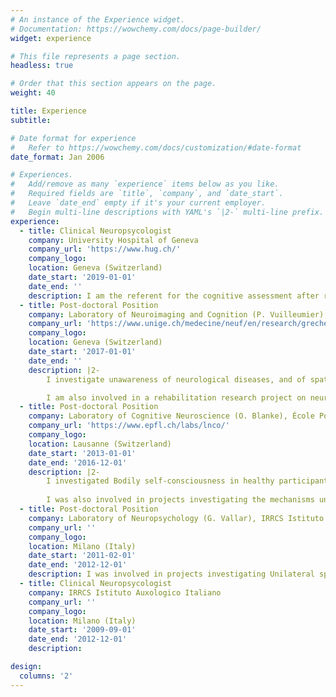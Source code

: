 ```yaml
---
# An instance of the Experience widget.
# Documentation: https://wowchemy.com/docs/page-builder/
widget: experience

# This file represents a page section.
headless: true

# Order that this section appears on the page.
weight: 40

title: Experience
subtitle:

# Date format for experience
#   Refer to https://wowchemy.com/docs/customization/#date-format
date_format: Jan 2006

# Experiences.
#   Add/remove as many `experience` items below as you like.
#   Required fields are `title`, `company`, and `date_start`.
#   Leave `date_end` empty if it's your current employer.
#   Begin multi-line descriptions with YAML's `|2-` multi-line prefix.
experience:
  - title: Clinical Neuropsycologist
    company: University Hospital of Geneva
    company_url: 'https://www.hug.ch/'
    company_logo: 
    location: Geneva (Switzerland)
    date_start: '2019-01-01'
    date_end: ''
    description: I am the referent for the cognitive assessment after right-brain stroke lesion (diagnosis and early rehabilitation) at the Neurology Unit of the University Hospital of Geneva. 
  - title: Post-doctoral Position
    company: Laboratory of Neuroimaging and Cognition (P. Vuilleumier), University of Geneva
    company_url: 'https://www.unige.ch/medecine/neuf/en/research/grecherche/patrik-vuilleumier/'
    company_logo: 
    location: Geneva (Switzerland)
    date_start: '2017-01-01'
    date_end: ''
    description: |2-
        I investigate unawareness of neurological diseases, and of spatial neglect symptoms in brain-damaged patients. Use of behavioural, physiological and brain-stimulation techniques.

        I am also involved in a rehabilitation research project on neurofeedback training in brain-damaged patients with unilateral spatial neglect.
  - title: Post-doctoral Position
    company: Laboratory of Cognitive Neuroscience (O. Blanke), École Polytechnique Fédérale de Lausanne (EPFL)
    company_url: 'https://www.epfl.ch/labs/lnco/'
    company_logo: 
    location: Lausanne (Switzerland)
    date_start: '2013-01-01'
    date_end: '2016-12-01'
    description: |2-
        I investigated Bodily self-consciousness in healthy participants and brain-damaged patients, using virtual reality and multisensory stimulation.
        
        I was also involved in projects investigating the mechanisms underlying cardio-visual interaction, and their potential applications for releiving pain in patients with chronic syndroms and spinal cord injury.
  - title: Post-doctoral Position
    company: Laboratory of Neuropsychology (G. Vallar), IRRCS Istituto Auxologico Italiano
    company_url: ''
    company_logo: 
    location: Milano (Italy)
    date_start: '2011-02-01'
    date_end: '2012-12-01'
    description: I was involved in projects investigating Unilateral spatial neglect manifestations, such as productive symptoms and anosognosia. I also investigated new methods for assessment and rehabilitation of spatial neglect.     
  - title: Clinical Neuropsycologist
    company: IRRCS Istituto Auxologico Italiano
    company_url: ''
    company_logo: 
    location: Milano (Italy)
    date_start: '2009-09-01'
    date_end: '2012-12-01'
    description:    

design:
  columns: '2'
---
```

